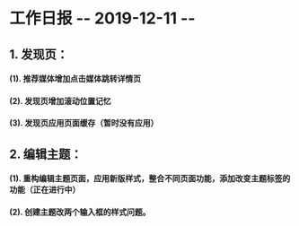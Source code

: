 # 工作日报       -- 2019-12-11 --

## 1. 发现页：

#### (1). 推荐媒体增加点击媒体跳转详情页

#### (2). 发现页增加滚动位置记忆

#### (3). 发现页应用页面缓存（暂时没有应用）

## 2. 编辑主题：

#### (1). 重构编辑主题页面，应用新版样式，整合不同页面功能，添加改变主题标签的功能（正在进行中）

#### (2). 创建主题改两个输入框的样式问题。